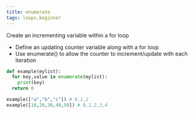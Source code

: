 ```yaml
---
title: enumerate
tags: loops,beginner
---
```


Create an incrementing variable within a for loop

- Define an updating counter variable along with a for loop
- Use enumerate() to allow the counter to increment/update with each iteration

```py
def example(mylist):
  for key,value in enumerate(mylist):
    print(key)
  return 0
```

```py
example(["a","b","c"]) # 0,1,2
example([10,20,30,40,50]) # 0,1,2,3,4
```

